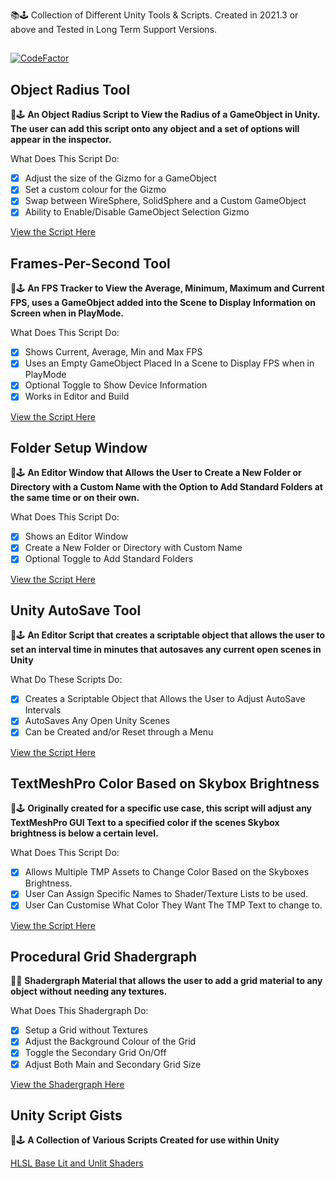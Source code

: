📚🕹️ Collection of Different Unity Tools & Scripts. Created in 2021.3 or above and Tested in Long Term Support Versions. 
##
[![CodeFactor](https://www.codefactor.io/repository/github/kieronjenkins/unitytoolbox/badge)](https://www.codefactor.io/repository/github/kieronjenkins/unitytoolbox)
## Object Radius Tool
📜🕹️ **An Object Radius Script to View the Radius of a GameObject in Unity. The user can add this script onto any object and a set of options will appear in the inspector.**

What Does This Script Do:
- [x] Adjust the size of the Gizmo for a GameObject
- [x] Set a custom colour for the Gizmo
- [x] Swap between WireSphere, SolidSphere and a Custom GameObject
- [x] Ability to Enable/Disable GameObject Selection Gizmo

[View the Script Here](https://github.com/KieronJenkins/UnityObjectRadius)

## Frames-Per-Second Tool 
📜🕹️ **An FPS Tracker to View the Average, Minimum, Maximum and Current FPS, uses a GameObject added into the Scene to Display Information on Screen when in PlayMode.**

What Does This Script Do:
- [x] Shows Current, Average, Min and Max FPS
- [x] Uses an Empty GameObject Placed In a Scene to Display FPS when in PlayMode
- [x] Optional Toggle to Show Device Information
- [x] Works in Editor and Build

[View the Script Here](https://github.com/KieronJenkins/UnityToolbox/tree/main/FPSTracker)

## Folder Setup Window 
📜🕹️ **An Editor Window that Allows the User to Create a New Folder or Directory with a Custom Name with the Option to Add Standard Folders at the same time or on their own.**

What Does This Script Do:
- [x] Shows an Editor Window
- [x] Create a New Folder or Directory with Custom Name
- [x] Optional Toggle to Add Standard Folders

[View the Script Here](https://github.com/KieronJenkins/UnityToolbox/tree/main/FolderSetup)

## Unity AutoSave Tool
📜🕹️ **An Editor Script that creates a scriptable object that allows the user to set an interval time in minutes that autosaves any current open scenes in Unity**

What Do These Scripts Do:
- [x] Creates a Scriptable Object that Allows the User to Adjust AutoSave Intervals
- [x] AutoSaves Any Open Unity Scenes
- [x] Can be Created and/or Reset through a Menu

[View the Script Here](https://github.com/KieronJenkins/UnityToolbox/tree/main/AutoSave)

## TextMeshPro Color Based on Skybox Brightness
📜🕹️ **Originally created for a specific use case, this script will adjust any TextMeshPro GUI Text to a specified color if the scenes Skybox brightness is below a certain level.**

What Does This Script Do:
- [x] Allows Multiple TMP Assets to Change Color Based on the Skyboxes Brightness.
- [x] User Can Assign Specific Names to Shader/Texture Lists to be used.
- [x] User Can Customise What Color They Want The TMP Text to change to.

[View the Script Here](https://github.com/KieronJenkins/UnityToolbox/tree/main/TMPBrightnessBasedColor)

## Procedural Grid Shadergraph
📜🔳 **Shadergraph Material that allows the user to add a grid material to any object without needing any textures.**

What Does This Shadergraph Do:
- [x] Setup a Grid without Textures
- [x] Adjust the Background Colour of the Grid
- [x] Toggle the Secondary Grid On/Off
- [x] Adjust Both Main and Secondary Grid Size

[View the Shadergraph Here](https://github.com/KieronJenkins/UnityToolbox/tree/main/Shadergraphs/ProceduralGrid)

## Unity Script Gists
📜🕹️ **A Collection of Various Scripts Created for use within Unity**

[HLSL Base Lit and Unlit Shaders](https://gist.github.com/KieronJenkins/97f4e7e4c419ef613b6f0bb60f21c52f)
